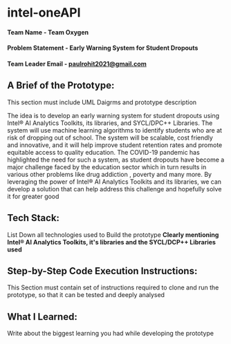 # intel-oneAPI

#### Team Name - Team Oxygen
#### Problem Statement - Early Warning System for Student Dropouts
#### Team Leader Email - paulrohit2021@gmail.com

## A Brief of the Prototype:
  This section must include UML Daigrms and prototype description
  
  The idea is to develop an early warning system for student dropouts using Intel® AI Analytics Toolkits, its libraries, and SYCL/DPC++ Libraries. The system will use machine learning algorithms to identify students who are at risk of dropping out of 
school. The system will be scalable, cost friendly and innovative, 
and it will help improve student retention rates and promote 
equitable access to quality education. The COVID-19 pandemic 
has highlighted the need for such a system, as student dropouts 
have become a major challenge faced by the education sector 
which in turn results in various other problems like drug 
addiction , poverty and many more. By leveraging the power of 
Intel® AI Analytics Toolkits and its libraries, we can develop a 
solution that can help address this challenge and hopefully solve it 
for greater good
  
## Tech Stack: 
   List Down all technologies used to Build the prototype **Clearly mentioning Intel® AI Analytics Toolkits, it's libraries and the SYCL/DCP++ Libraries used**
   
## Step-by-Step Code Execution Instructions:
  This Section must contain set of instructions required to clone and run the prototype, so that it can be tested and deeply analysed
  
## What I Learned:
   Write about the biggest learning you had while developing the prototype
